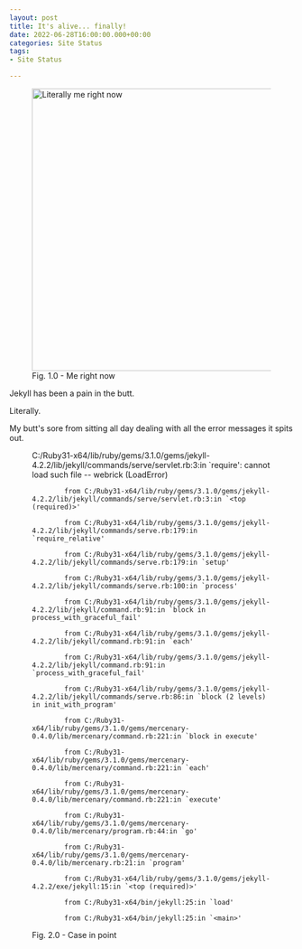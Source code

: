 ```yaml
---
layout: post
title: It's alive... finally!
date: 2022-06-28T16:00:00.000+00:00
categories: Site Status
tags:
- Site Status

---
```

<figure> <img src="https://cdn.discordapp.com/attachments/993410728088305734/993411276170600459/unknown.png" alt="Literally me right now" style="width:500x;height:500px;"> <figcaption>Fig. 1.0 - Me right now</figcaption> </figure>

Jekyll has been a pain in the butt. 

Literally. 

My butt's sore from sitting all day dealing with all the error messages it spits out.

<figure>
    C:/Ruby31-x64/lib/ruby/gems/3.1.0/gems/jekyll-4.2.2/lib/jekyll/commands/serve/servlet.rb:3:in `require': cannot load such file -- webrick (LoadError)
    
            from C:/Ruby31-x64/lib/ruby/gems/3.1.0/gems/jekyll-4.2.2/lib/jekyll/commands/serve/servlet.rb:3:in `<top (required)>'
    
            from C:/Ruby31-x64/lib/ruby/gems/3.1.0/gems/jekyll-4.2.2/lib/jekyll/commands/serve.rb:179:in `require_relative'
    
            from C:/Ruby31-x64/lib/ruby/gems/3.1.0/gems/jekyll-4.2.2/lib/jekyll/commands/serve.rb:179:in `setup'
    
            from C:/Ruby31-x64/lib/ruby/gems/3.1.0/gems/jekyll-4.2.2/lib/jekyll/commands/serve.rb:100:in `process'
    
            from C:/Ruby31-x64/lib/ruby/gems/3.1.0/gems/jekyll-4.2.2/lib/jekyll/command.rb:91:in `block in process_with_graceful_fail'
    
            from C:/Ruby31-x64/lib/ruby/gems/3.1.0/gems/jekyll-4.2.2/lib/jekyll/command.rb:91:in `each'
    
            from C:/Ruby31-x64/lib/ruby/gems/3.1.0/gems/jekyll-4.2.2/lib/jekyll/command.rb:91:in `process_with_graceful_fail'
    
            from C:/Ruby31-x64/lib/ruby/gems/3.1.0/gems/jekyll-4.2.2/lib/jekyll/commands/serve.rb:86:in `block (2 levels) in init_with_program'
    
            from C:/Ruby31-x64/lib/ruby/gems/3.1.0/gems/mercenary-0.4.0/lib/mercenary/command.rb:221:in `block in execute'
    
            from C:/Ruby31-x64/lib/ruby/gems/3.1.0/gems/mercenary-0.4.0/lib/mercenary/command.rb:221:in `each'
    
            from C:/Ruby31-x64/lib/ruby/gems/3.1.0/gems/mercenary-0.4.0/lib/mercenary/command.rb:221:in `execute'
    
            from C:/Ruby31-x64/lib/ruby/gems/3.1.0/gems/mercenary-0.4.0/lib/mercenary/program.rb:44:in `go'
    
            from C:/Ruby31-x64/lib/ruby/gems/3.1.0/gems/mercenary-0.4.0/lib/mercenary.rb:21:in `program'
    
            from C:/Ruby31-x64/lib/ruby/gems/3.1.0/gems/jekyll-4.2.2/exe/jekyll:15:in `<top (required)>'
    
            from C:/Ruby31-x64/bin/jekyll:25:in `load'
    
            from C:/Ruby31-x64/bin/jekyll:25:in `<main>'
  <figcaption>Fig. 2.0 - Case in point</figcaption></figure>
